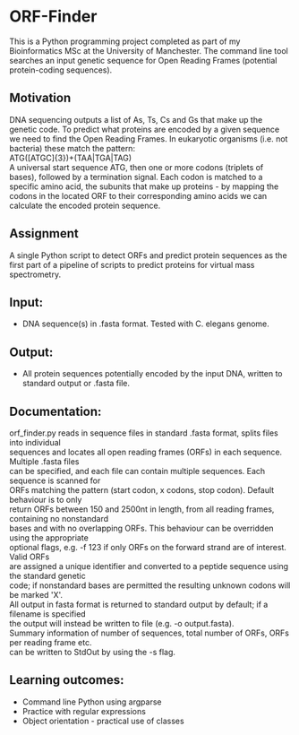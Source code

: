 # ORF-Finder

This is a Python programming project completed as part of my Bioinformatics MSc at the University of Manchester. The command line tool searches an input genetic sequence for Open Reading Frames (potential protein-coding sequences).

## Motivation

DNA sequencing outputs a list of As, Ts, Cs and Gs that make up the genetic code.  To predict what proteins are encoded by a given sequence we need to find the Open Reading Frames.  In eukaryotic organisms (i.e. not bacteria) these match the pattern:  
ATG([ATGC]{3})+(TAA|TGA|TAG)  
A universal start sequence ATG, then one or more codons (triplets of bases), followed by a termination signal.  Each codon is matched to a specific amino acid, the subunits that make up proteins - by mapping the codons in the located ORF to their corresponding amino acids we can calculate the encoded protein sequence.

## Assignment
A single Python script to detect ORFs and predict protein sequences as the first part of a pipeline of scripts to predict proteins for virtual mass spectrometry.

## Input: 
 - DNA sequence(s) in .fasta format.  Tested with C. elegans genome.
## Output: 
 - All protein sequences potentially encoded by the input DNA, written to standard output or .fasta file.

## Documentation:
orf_finder.py reads in sequence files in standard .fasta format, splits files into individual  
sequences and locates all open reading frames (ORFs) in each sequence.  Multiple .fasta files  
can be specified, and each file can contain multiple sequences.  Each sequence is scanned for  
ORFs matching the pattern (start codon, x codons, stop codon).  Default behaviour is to only  
return ORFs between 150 and 2500nt in length, from all reading frames, containing no nonstandard  
bases and with no overlapping ORFs.  This behaviour can be overridden using the appropriate  
optional flags, e.g. -f 123 if only ORFs on the forward strand are of interest.  Valid ORFs  
are assigned a unique identifier and converted to a peptide sequence using the standard genetic  
code; if nonstandard bases are permitted the resulting unknown codons will be marked 'X'.  
All output in fasta format is returned to standard output by default; if a filename is specified  
the output will instead be written to file (e.g. -o output.fasta).  
Summary information of number of sequences, total number of ORFs, ORFs per reading frame etc.  
can be written to StdOut by using the -s flag.

## Learning outcomes:
 - Command line Python using argparse
 - Practice with regular expressions
 - Object orientation - practical use of classes

